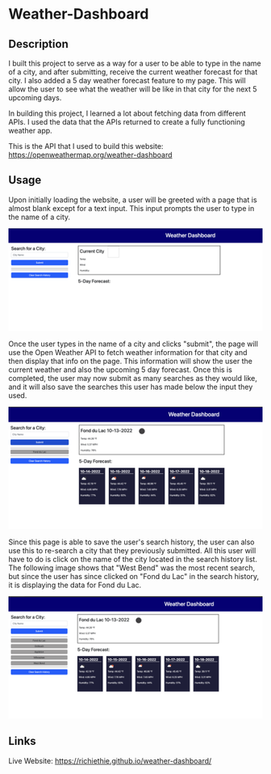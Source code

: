 # Weather-Dashboard

## Description

I built this project to serve as a way for a user to be able to type in the name of a city, and after submitting, receive the current weather forecast for that city. I also added a 5 day weather forecast feature to my page. This will allow the user to see what the weather will be like in that city for the next 5 upcoming days.

In building this project, I learned a lot about fetching data from different APIs. I used the data that the APIs returned to create a fully functioning weather app.

This is the API that I used to build this website: https://openweathermap.org/weather-dashboard

## Usage

Upon initially loading the website, a user will be greeted with a page that is almost blank except for a text input. This input prompts the user to type in the name of a city.


![page load image](./assets/images/load.png)

Once the user types in the name of a city and clicks "submit", the page will use the Open Weather API to fetch weather information for that city and then display that info on the page. This information will show the user the current weather and also the upcoming 5 day forecast. Once this is completed, the user may now submit as many searches as they would like, and it will also save the searches this user has made below the input they used.

![display of current weather data on page](./assets/images/data.png)

Since this page is able to save the user's search history, the user can also use this to re-search a city that they previously submitted. All this user will have to do is click on the name of the city located in the search history list. The following image shows that "West Bend" was the most recent search, but since the user has since clicked on "Fond du Lac" in the search history, it is displaying the data for Fond du Lac.

![image showing search history list](./assets/images/search-history.png)

## Links

Live Website: https://richiethie.github.io/weather-dashboard/


